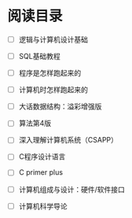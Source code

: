 # 阅读目录

- [ ] 逻辑与计算机设计基础
- [ ] SQL基础教程
- [ ] 程序是怎样跑起来的
- [ ] 计算机时怎样跑起来的
- [ ] 大话数据结构：溢彩增强版
- [ ] 算法第4版
- [ ] 深入理解计算机系统（CSAPP）
- [ ] C程序设计语言
- [ ] C primer plus
- [ ] 计算机组成与设计：硬件/软件接口
- [ ] 计算机科学导论

